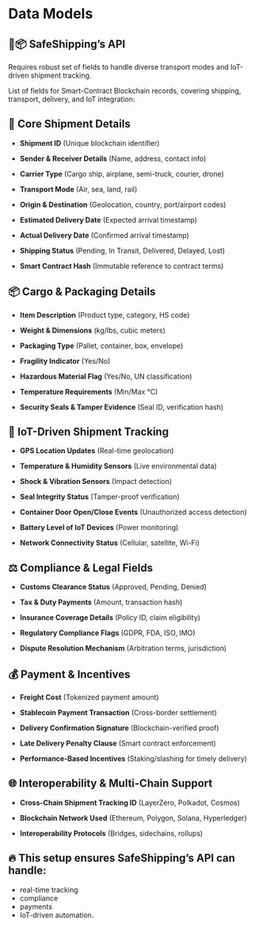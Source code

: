 
# Data Models
## 🚢📦 SafeShipping’s API

Requires robust set of fields to handle diverse transport modes and IoT-driven shipment tracking.

List of fields for Smart-Contract Blockchain records, covering shipping, transport, delivery, and IoT integration:

## 🚀 Core Shipment Details
- **Shipment ID** (Unique blockchain identifier)

- **Sender & Receiver Details** (Name, address, contact info)

- **Carrier Type** (Cargo ship, airplane, semi-truck, courier, drone)

- **Transport Mode** (Air, sea, land, rail)

- **Origin & Destination** (Geolocation, country, port/airport codes)

- **Estimated Delivery Date** (Expected arrival timestamp)

- **Actual Delivery Date** (Confirmed arrival timestamp)

- **Shipping Status** (Pending, In Transit, Delivered, Delayed, Lost)

- **Smart Contract Hash** (Immutable reference to contract terms)

## 📦 Cargo & Packaging Details
- **Item Description** (Product type, category, HS code)

- **Weight & Dimensions** (kg/lbs, cubic meters)

- **Packaging Type** (Pallet, container, box, envelope)

- **Fragility Indicator** (Yes/No)

- **Hazardous Material Flag** (Yes/No, UN classification)

- **Temperature Requirements** (Min/Max °C)

- **Security Seals & Tamper Evidence** (Seal ID, verification hash)

## 📡 IoT-Driven Shipment Tracking
- **GPS Location Updates** (Real-time geolocation)

- **Temperature & Humidity Sensors** (Live environmental data)

- **Shock & Vibration Sensors** (Impact detection)

- **Seal Integrity Status** (Tamper-proof verification)

- **Container Door Open/Close Events** (Unauthorized access detection)

- **Battery Level of IoT Devices** (Power monitoring)

- **Network Connectivity Status** (Cellular, satellite, Wi-Fi)

## ⚖️ Compliance & Legal Fields
- **Customs Clearance Status** (Approved, Pending, Denied)

- **Tax & Duty Payments** (Amount, transaction hash)

- **Insurance Coverage Details** (Policy ID, claim eligibility)

- **Regulatory Compliance Flags** (GDPR, FDA, ISO, IMO)

- **Dispute Resolution Mechanism** (Arbitration terms, jurisdiction)

## 💰 Payment & Incentives
- **Freight Cost** (Tokenized payment amount)

- **Stablecoin Payment Transaction** (Cross-border settlement)

- **Delivery Confirmation Signature** (Blockchain-verified proof)

- **Late Delivery Penalty Clause** (Smart contract enforcement)

- **Performance-Based Incentives** (Staking/slashing for timely delivery)

## 🌐 Interoperability & Multi-Chain Support
- **Cross-Chain Shipment Tracking ID** (LayerZero, Polkadot, Cosmos)

- **Blockchain Network Used** (Ethereum, Polygon, Solana, Hyperledger)

- **Interoperability Protocols** (Bridges, sidechains, rollups)

## 🔥 This setup ensures SafeShipping’s API can handle:
- real-time tracking
- compliance
- payments
- IoT-driven automation.